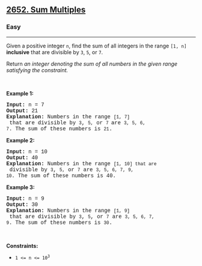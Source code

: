 <h2><a href="https://leetcode.com/problems/sum-multiples/">2652. Sum Multiples</a></h2><h3>Easy</h3><hr><div><p>Given a positive integer <code style="font-family: monospace, Bangla338, sans-serif;">n</code>, find the sum of all integers in the range <code style="font-family: monospace, Bangla338, sans-serif;">[1, n]</code> <strong>inclusive</strong> that are divisible by <code style="font-family: monospace, Bangla338, sans-serif;">3</code>, <code style="font-family: monospace, Bangla338, sans-serif;">5</code>, or <code style="font-family: monospace, Bangla338, sans-serif;">7</code>.</p>

<p>Return <em>an integer denoting the sum of all numbers in the given range satisfying&nbsp;the constraint.</em></p>

<p>&nbsp;</p>
<p><strong class="example">Example 1:</strong></p>

<pre style="font-family: SFMono-Regular, Consolas, &quot;Liberation Mono&quot;, Menlo, Courier, monospace, Bangla338, sans-serif;"><strong>Input:</strong> n = 7
<strong>Output:</strong> 21
<strong>Explanation:</strong> Numbers in the range <code style="font-family: SFMono-Regular, Consolas, &quot;Liberation Mono&quot;, Menlo, Courier, monospace, Bangla338, sans-serif;">[1, 7]</code> that are divisible by <code style="font-family: SFMono-Regular, Consolas, &quot;Liberation Mono&quot;, Menlo, Courier, monospace, Bangla338, sans-serif;">3</code>, <code style="font-family: SFMono-Regular, Consolas, &quot;Liberation Mono&quot;, Menlo, Courier, monospace, Bangla338, sans-serif;">5,</code> or <code style="font-family: SFMono-Regular, Consolas, &quot;Liberation Mono&quot;, Menlo, Courier, monospace, Bangla338, sans-serif;">7 </code>are <code style="font-family: SFMono-Regular, Consolas, &quot;Liberation Mono&quot;, Menlo, Courier, monospace, Bangla338, sans-serif;">3, 5, 6, 7</code>. The sum of these numbers is <code style="font-family: SFMono-Regular, Consolas, &quot;Liberation Mono&quot;, Menlo, Courier, monospace, Bangla338, sans-serif;">21</code>.
</pre>

<p><strong class="example">Example 2:</strong></p>

<pre style="font-family: SFMono-Regular, Consolas, &quot;Liberation Mono&quot;, Menlo, Courier, monospace, Bangla338, sans-serif;"><strong>Input:</strong> n = 10
<strong>Output:</strong> 40
<strong>Explanation:</strong> Numbers in the range <code style="font-family: SFMono-Regular, Consolas, &quot;Liberation Mono&quot;, Menlo, Courier, monospace, Bangla338, sans-serif;">[1, 10] that are</code> divisible by <code style="font-family: SFMono-Regular, Consolas, &quot;Liberation Mono&quot;, Menlo, Courier, monospace, Bangla338, sans-serif;">3</code>, <code style="font-family: SFMono-Regular, Consolas, &quot;Liberation Mono&quot;, Menlo, Courier, monospace, Bangla338, sans-serif;">5,</code> or <code style="font-family: SFMono-Regular, Consolas, &quot;Liberation Mono&quot;, Menlo, Courier, monospace, Bangla338, sans-serif;">7</code> are <code style="font-family: SFMono-Regular, Consolas, &quot;Liberation Mono&quot;, Menlo, Courier, monospace, Bangla338, sans-serif;">3, 5, 6, 7, 9, 10</code>. The sum of these numbers is 40.
</pre>

<p><strong class="example">Example 3:</strong></p>

<pre style="font-family: SFMono-Regular, Consolas, &quot;Liberation Mono&quot;, Menlo, Courier, monospace, Bangla338, sans-serif;"><strong>Input:</strong> n = 9
<strong>Output:</strong> 30
<strong>Explanation:</strong> Numbers in the range <code style="font-family: SFMono-Regular, Consolas, &quot;Liberation Mono&quot;, Menlo, Courier, monospace, Bangla338, sans-serif;">[1, 9]</code> that are divisible by <code style="font-family: SFMono-Regular, Consolas, &quot;Liberation Mono&quot;, Menlo, Courier, monospace, Bangla338, sans-serif;">3</code>, <code style="font-family: SFMono-Regular, Consolas, &quot;Liberation Mono&quot;, Menlo, Courier, monospace, Bangla338, sans-serif;">5</code>, or <code style="font-family: SFMono-Regular, Consolas, &quot;Liberation Mono&quot;, Menlo, Courier, monospace, Bangla338, sans-serif;">7</code> are <code style="font-family: SFMono-Regular, Consolas, &quot;Liberation Mono&quot;, Menlo, Courier, monospace, Bangla338, sans-serif;">3, 5, 6, 7, 9</code>. The sum of these numbers is <code style="font-family: SFMono-Regular, Consolas, &quot;Liberation Mono&quot;, Menlo, Courier, monospace, Bangla338, sans-serif;">30</code>.
</pre>

<p>&nbsp;</p>
<p><strong>Constraints:</strong></p>

<ul>
	<li><code style="font-family: monospace, Bangla338, sans-serif;">1 &lt;= n &lt;= 10<sup>3</sup></code></li>
</ul>
</div>